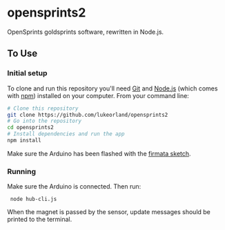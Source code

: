 # opensprints2
OpenSprints goldsprints software, rewritten in Node.js.


## To Use


### Initial setup
To clone and run this repository you'll need [Git](https://git-scm.com) and
[Node.js](https://nodejs.org/en/download/) (which comes with
[npm](http://npmjs.com)) installed on your computer. From your command line:

```bash
# Clone this repository
git clone https://github.com/lukeorland/opensprints2
# Go into the repository
cd opensprints2
# Install dependencies and run the app
npm install
```

Make sure the Arduino has been flashed with the
[firmata sketch](https://github.com/rwaldron/johnny-five/wiki/Getting-Started#trouble-shooting).

### Running

Make sure the Arduino is connected. Then run:

     node hub-cli.js

When the magnet is passed by the sensor, update messages should be printed to
the terminal.
